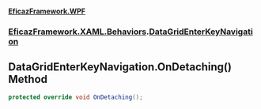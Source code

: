 #### [EficazFramework.WPF](EficazFrameworkWPF.md 'EficazFramework WPF')
### [EficazFramework.XAML.Behaviors](EficazFrameworkWPF.md#EficazFramework.XAML.Behaviors 'EficazFramework.XAML.Behaviors').[DataGridEnterKeyNavigation](EficazFramework.XAML.Behaviors/DataGridEnterKeyNavigation.md 'EficazFramework.XAML.Behaviors.DataGridEnterKeyNavigation')

## DataGridEnterKeyNavigation.OnDetaching() Method

```csharp
protected override void OnDetaching();
```